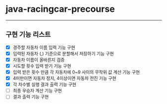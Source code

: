 # java-racingcar-precourse
---
**구현 기능 리스트**
---
- [x] 경주할 자동차 이름 입력 기능 구현
- [x] 입력된 자동차 (,) 기준으로 분할해서 저장하기 기능 구현
- [x] 자동차 이름이 올바른지 검증
- [x] 시도할 횟수 입력 받기 기능 구현
- [x] 입력 받은 횟수 만큼 각 자동차에 0~9 사이의 무작위 값 계산 기능 구현
- [x] 4미만이면 자동차 정지, 4이상이면 자동차 전진 기능 구현
- [x] 각 차수별 실행 결과 출력 기능 구현
- [ ] 최종 우승자 계산 기능 구현
- [ ] 결과 출력 기능 구현